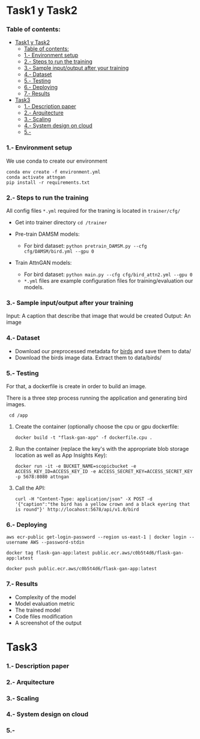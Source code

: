 
# Task1 y Task2

### Table of contents:

- [Task1 y Task2](#task1-y-task2)
    - [Table of contents:](#table-of-contents)
    - [1.- Environment setup](#1--environment-setup)
    - [2.- Steps to run the training](#2--steps-to-run-the-training)
    - [3.- Sample input/output after your training](#3--sample-inputoutput-after-your-training)
    - [4.- Dataset](#4--dataset)
    - [5.- Testing](#5--testing)
    - [6.- Deploying](#6--deploying)
    - [7.- Results](#7--results)
- [Task3](#task3)
    - [1.- Description paper](#1--description-paper)
    - [2.- Arquitecture](#2--arquitecture)
    - [3.- Scaling](#3--scaling)
    - [4.- System design on cloud](#4--system-design-on-cloud)
    - [5.-](#5-)


### 1.- Environment setup

We use conda to create our environment

    conda env create -f environment.yml 
    conda activate attngan
    pip install -r requirements.txt


### 2.- Steps to run the training

All config files `*.yml` required for the traning is located in `trainer/cfg/`
- Get into trainer directory `cd /trainer`
- Pre-train DAMSM models:

  - For bird dataset: `python pretrain_DAMSM.py --cfg cfg/DAMSM/bird.yml --gpu 0`


- Train AttnGAN models:

  - For bird dataset: `python main.py --cfg cfg/bird_attn2.yml --gpu 0`
  - `*.yml` files are example configuration files for training/evaluation our models.


### 3.- Sample input/output after your training

Input: A caption that describe that image that would be created
Output: An image

### 4.- Dataset

- Download our preprocessed metadata for  [birds](https://drive.google.com/open?id=1O_LtUP9sch09QH3s_EBAgLEctBQ5JBSJ) and save them to data/
- Download the birds image data. Extract them to data/birds/

### 5.- Testing

For that, a dockerfile is create in order to build an image.

There is a three step process running the application and generating bird images.
   ```
    cd /app
   ```
1. Create the container (optionally choose the cpu or gpu dockerfile: 
   ```
   docker build -t "flask-gan-app" -f dockerfile.cpu .
   ``` 
2. Run the container (replace the key's with the appropriate blob storage location as well as App Insights Key): 
    ```
    docker run -it -e BUCKET_NAME=scopicbucket -e ACCESS_KEY_ID=ACCESS_KEY_ID -e ACCESS_SECRET_KEY=ACCESS_SECRET_KEY -p 5678:8080 attngan
    ```
3. Call the API: 
   ```
   curl -H "Content-Type: application/json" -X POST -d '{"caption":"the bird has a yellow crown and a black eyering that is round"}' http://locahost:5678/api/v1.0/bird

### 6.- Deploying

    aws ecr-public get-login-password --region us-east-1 | docker login --username AWS --password-stdin

    docker tag flask-gan-app:latest public.ecr.aws/c0b5t4d6/flask-gan-app:latest

    docker push public.ecr.aws/c0b5t4d6/flask-gan-app:latest

### 7.- Results

- Complexity of the model
- Model evaluation metric 
- The trained model
- Code files modification
- A screenshot of the output 


# Task3


### 1.- Description paper



### 2.- Arquitecture
### 3.- Scaling 
### 4.- System design on cloud
### 5.- 

